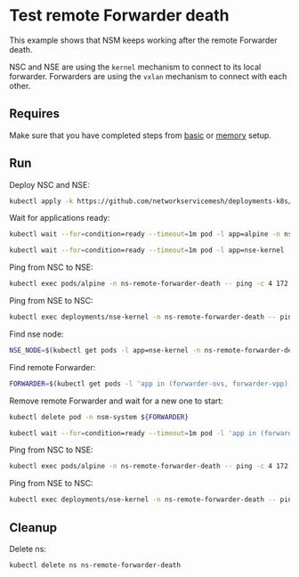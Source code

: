 # Test remote Forwarder death

This example shows that NSM keeps working after the remote Forwarder death.

NSC and NSE are using the `kernel` mechanism to connect to its local forwarder.
Forwarders are using the `vxlan` mechanism to connect with each other.

## Requires

Make sure that you have completed steps from [basic](../../basic) or [memory](../../memory) setup.

## Run

Deploy NSC and NSE:
```bash
kubectl apply -k https://github.com/networkservicemesh/deployments-k8s/examples/heal/remote-forwarder-death?ref=9ed216743affc4776df96d7d9cd34c553a429e23
```

Wait for applications ready:
```bash
kubectl wait --for=condition=ready --timeout=1m pod -l app=alpine -n ns-remote-forwarder-death
```
```bash
kubectl wait --for=condition=ready --timeout=1m pod -l app=nse-kernel -n ns-remote-forwarder-death
```

Ping from NSC to NSE:
```bash
kubectl exec pods/alpine -n ns-remote-forwarder-death -- ping -c 4 172.16.1.100
```

Ping from NSE to NSC:
```bash
kubectl exec deployments/nse-kernel -n ns-remote-forwarder-death -- ping -c 4 172.16.1.101
```

Find nse node:
```bash
NSE_NODE=$(kubectl get pods -l app=nse-kernel -n ns-remote-forwarder-death --template '{{range .items}}{{.spec.nodeName}}{{"\n"}}{{end}}')
```

Find remote Forwarder:
```bash
FORWARDER=$(kubectl get pods -l 'app in (forwarder-ovs, forwarder-vpp)' --field-selector spec.nodeName==${NSE_NODE} -n nsm-system --template '{{range .items}}{{.metadata.name}}{{"\n"}}{{end}}')
```

Remove remote Forwarder and wait for a new one to start:
```bash
kubectl delete pod -n nsm-system ${FORWARDER}
```
```bash
kubectl wait --for=condition=ready --timeout=1m pod -l 'app in (forwarder-ovs, forwarder-vpp)' --field-selector spec.nodeName==${NSE_NODE} -n nsm-system
```

Ping from NSC to NSE:
```bash
kubectl exec pods/alpine -n ns-remote-forwarder-death -- ping -c 4 172.16.1.100
```

Ping from NSE to NSC:
```bash
kubectl exec deployments/nse-kernel -n ns-remote-forwarder-death -- ping -c 4 172.16.1.101
```

## Cleanup

Delete ns:
```bash
kubectl delete ns ns-remote-forwarder-death
```
